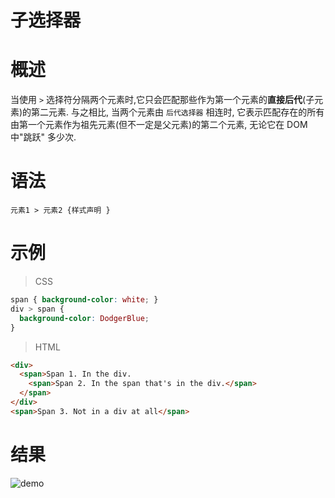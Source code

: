 # 子选择器

# 概述

当使用  `>` 选择符分隔两个元素时,它只会匹配那些作为第一个元素的**直接后代**(子元素)的第二元素. 与之相比, 当两个元素由 `后代选择器` 相连时, 它表示匹配存在的所有由第一个元素作为祖先元素(但不一定是父元素)的第二个元素, 无论它在 DOM 中"跳跃" 多少次.

# 语法

```
元素1 > 元素2 {样式声明 }
```

# 示例

> CSS

```css
span { background-color: white; }
div > span {
  background-color: DodgerBlue;
}
```

> HTML

```html
<div>
  <span>Span 1. In the div.
    <span>Span 2. In the span that's in the div.</span>
  </span>
</div>
<span>Span 3. Not in a div at all</span>
```

# 结果

![demo](/notes/assets/mozillaCss/1617679332(1).jpg)